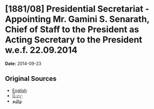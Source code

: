# [1881/08] Presidential Secretariat - Appointing Mr. Gamini S. Senarath, Chief of Staff to the President as Acting Secretary to the President w.e.f. 22.09.2014

**Date:** 2014-09-23

## Original Sources

- [English](https://documents.gov.lk/view/extra-gazettes/2014/9/1881-08_E.pdf)
- [සිංහල](https://documents.gov.lk/view/extra-gazettes/2014/9/1881-08_S.pdf)
- [தமிழ்](https://documents.gov.lk/view/extra-gazettes/2014/9/1881-08_T.pdf)
